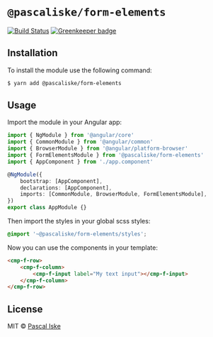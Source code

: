 # `@pascaliske/form-elements`

[![Build Status](https://travis-ci.com/pascaliske/form-elements.svg?branch=master)](https://travis-ci.com/pascaliske/form-elements) [![Greenkeeper badge](https://badges.greenkeeper.io/pascaliske/form-elements.svg)](https://greenkeeper.io/)

## Installation

To install the module use the following command:

```bash
$ yarn add @pascaliske/form-elements
```

## Usage

Import the module in your Angular app:

```typescript
import { NgModule } from '@angular/core'
import { CommonModule } from '@angular/common'
import { BrowserModule } from '@angular/platform-browser'
import { FormElementsModule } from '@pascaliske/form-elements'
import { AppComponent } from './app.component'

@NgModule({
    bootstrap: [AppComponent],
    declarations: [AppComponent],
    imports: [CommonModule, BrowserModule, FormElementsModule],
})
export class AppModule {}
```

Then import the styles in your global scss styles:

```scss
@import '~@pascaliske/form-elements/styles';
```

Now you can use the components in your template:

```html
<cmp-f-row>
    <cmp-f-column>
        <cmp-f-input label="My text input"></cmp-f-input>
    </cmp-f-column>
</cmp-f-row>
```

## License

MIT © [Pascal Iske](https://pascal-iske.de)
